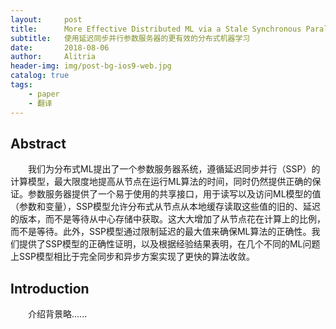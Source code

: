```yaml
---
layout:     post
title:      More Effective Distributed ML via a Stale Synchronous Parallel Parameter Server
subtitle:   使用延迟同步并行参数服务器的更有效的分布式机器学习
date:       2018-08-06
author:     Alitria
header-img: img/post-bg-ios9-web.jpg
catalog: true
tags:
    - paper
    - 翻译
---
```


## Abstract

&emsp;&emsp;我们为分布式ML提出了一个参数服务器系统，遵循延迟同步并行（SSP）的计算模型，最大限度地提高从节点在运行ML算法的时间，同时仍然提供正确的保证。参数服务器提供了一个易于使用的共享接口，用于读写以及访问ML模型的值（参数和变量），SSP模型允许分布式从节点从本地缓存读取这些值的旧的、延迟的版本，而不是等待从中心存储中获取。这大大增加了从节点花在计算上的比例，而不是等待。此外，SSP模型通过限制延迟的最大值来确保ML算法的正确性。我们提供了SSP模型的正确性证明，以及根据经验结果表明，在几个不同的ML问题上SSP模型相比于完全同步和异步方案实现了更快的算法收敛。  

## Introduction

&emsp;&emsp;介绍背景略......  

&emsp;&emsp;
